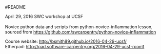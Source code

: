 #README

April 29, 2016 SWC workshop at UCSF<br>
<br>
Novice python data and scripts from python-novice-inflammation lesson, sourced from <https://github.com/swcarpentry/python-novice-inflammation>

Course website: http://bsmith89.github.io/2016-04-29-ucsf/<br>
Etherpad: http://pad.software-carpentry.org/2016-04-29-ucsf-room1
